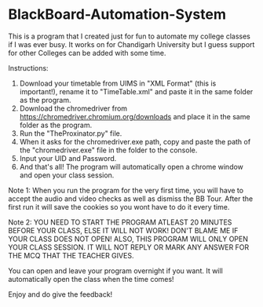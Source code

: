 # BlackBoard-Automation-System
This is a program that I created just for fun to automate my college classes if I was ever busy. It works on for Chandigarh University but I guess support for other Colleges can be added with some time.

Instructions:

1. Download your timetable from UIMS in "XML Format" (this is important!), rename it to "TimeTable.xml" and paste it in the same folder as the program.
2. Download the chromedriver from https://chromedriver.chromium.org/downloads and place it in the same folder as the program.
3. Run the "TheProxinator.py" file.
4. When it asks for the chromedriver.exe path, copy and paste the path of the "chromedriver.exe" file in the folder to the console.
5. Input your UID and Password.
6. And that's all! The program will automatically open a chrome window and open your class session.

Note 1: When you run the program for the very first time, you will have to accept the audio and video checks as well as dismiss the BB Tour. After the first run it will save the cookies so you wont have to do it every time.

Note 2: YOU NEED TO START THE PROGRAM ATLEAST 20 MINUTES BEFORE YOUR CLASS, ELSE IT WILL NOT WORK! DON'T BLAME ME IF YOUR CLASS DOES NOT OPEN! ALSO, THIS PROGRAM WILL ONLY OPEN YOUR CLASS SESSION. IT WILL NOT REPLY OR MARK ANY ANSWER FOR THE MCQ THAT THE TEACHER GIVES.

You can open and leave your program overnight if you want. It will automatically open the class when the time comes!

Enjoy and do give the feedback!
